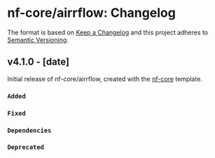 # nf-core/airrflow: Changelog

The format is based on [Keep a Changelog](https://keepachangelog.com/en/1.0.0/)
and this project adheres to [Semantic Versioning](https://semver.org/spec/v2.0.0.html).

## v4.1.0 - [date]

Initial release of nf-core/airrflow, created with the [nf-core](https://nf-co.re/) template.

### `Added`

### `Fixed`

### `Dependencies`

### `Deprecated`
